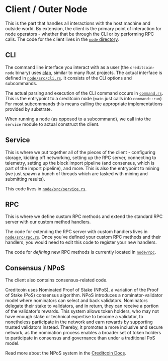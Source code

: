 # Client / Outer Node

This is the part that handles all interactions with the host machine and outside world.
By extension, the client is the primary point of interaction for node operators - whether that be
through the CLI or by performing RPC calls.
The code for the client lives in the [`node` directory](https://github.com/gluwa/creditcoin/tree/dev/node).

## CLI

The command line interface you interact with as a user (the `creditcoin-node` binary) uses
[clap](https://docs.rs/clap), similar to many Rust projects.
The actual interface is defined in [`node/src/cli.rs`](https://github.com/gluwa/creditcoin/tree/dev/node/src/cli.rs). It consists of the
CLI options and subcommands.

The actual parsing and execution of the CLI command occurs in [`command.rs`](https://github.com/gluwa/creditcoin/tree/dev/node/src/command.rs).
This is the entrypoint to a creditcoin node (`main` just calls into `command::run`)
For most subcommands this means calling the appropriate implementations provided by substrate.

When running a node (as opposed to a subcommand), we call into the `service` module to actual construct
the client.

## Service

This is where we put together all of the pieces of the client - configuring storage, kicking off networking,
setting up the RPC server,
connecting to telemetry, setting up the block import pipeline (and consensus, which is part of the import pipeline), and more.
This is also the entrypoint to mining (we just spawn a bunch of threads which are tasked with mining and submitting results).

This code lives in [`node/src/service.rs`](https://github.com/gluwa/creditcoin/tree/dev/node/src/service.rs).

## RPC

This is where we define custom RPC methods and extend the standard RPC server with our custom method handlers.

The code for extending the RPC server with custom handlers lives in [`node/src/rpc.rs`](https://github.com/gluwa/creditcoin/tree/dev/node/src/rpc.rs). Once
you've defined your custom RPC methods and their handlers, you would need to edit this code to register your new handlers.

The code for _defining_ new RPC methods is currently located in [`node/rpc`](https://github.com/gluwa/creditcoin/tree/dev/node/rpc).

## Consensus / NPoS

The client also contains consensus-related code. 

Creditcoin uses Nominated Proof of Stake (NPoS), a variation of the Proof of Stake (PoS) consensus algorithm. NPoS introduces a nominator-validator model where nominators can select and back validators. Nominators delegate their stake to validators, and in return, they can receive a portion of the validator's rewards. This system allows token holders, who may not have enough stake or technical expertise to become a validator, to nonetheless participate in the network and earn rewards by supporting trusted validators instead. Thereby, it promotes a more inclusive and secure network, as the nomination process enables a broader set of token holders to participate in consensus and governance than under a traditional PoS model.

Read more about the NPoS system in the [Creditcoin Docs](https://docs.creditcoin.org/staking).

